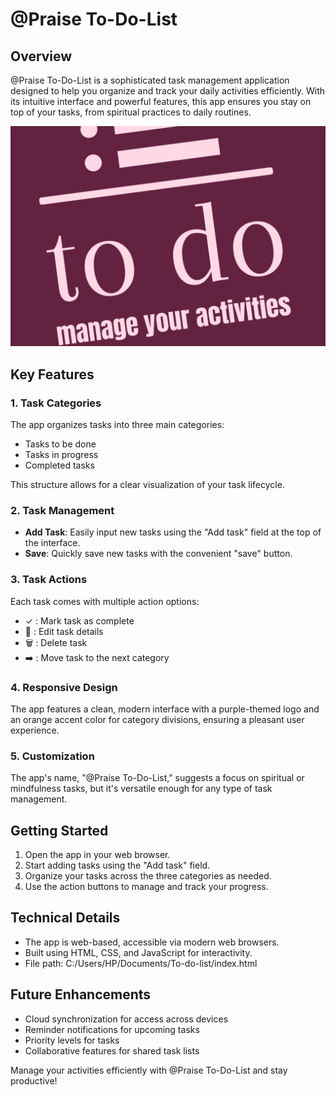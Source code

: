 # @Praise To-Do-List

## Overview
@Praise To-Do-List is a sophisticated task management application designed to help you organize and track your daily activities efficiently. With its intuitive interface and powerful features, this app ensures you stay on top of your tasks, from spiritual practices to daily routines.

![App Logo](./logo.png)

## Key Features

### 1. Task Categories
The app organizes tasks into three main categories:
- Tasks to be done
- Tasks in progress
- Completed tasks

This structure allows for a clear visualization of your task lifecycle.

### 2. Task Management
- **Add Task**: Easily input new tasks using the "Add task" field at the top of the interface.
- **Save**: Quickly save new tasks with the convenient "save" button.

### 3. Task Actions
Each task comes with multiple action options:
- ✓ : Mark task as complete
- 📝 : Edit task details
- 🗑️ : Delete task
- ➡️ : Move task to the next category

### 4. Responsive Design
The app features a clean, modern interface with a purple-themed logo and an orange accent color for category divisions, ensuring a pleasant user experience.

### 5. Customization
The app's name, "@Praise To-Do-List," suggests a focus on spiritual or mindfulness tasks, but it's versatile enough for any type of task management.

## Getting Started
1. Open the app in your web browser.
2. Start adding tasks using the "Add task" field.
3. Organize your tasks across the three categories as needed.
4. Use the action buttons to manage and track your progress.

## Technical Details
- The app is web-based, accessible via modern web browsers.
- Built using HTML, CSS, and JavaScript for interactivity.
- File path: C:/Users/HP/Documents/To-do-list/index.html

## Future Enhancements
- Cloud synchronization for access across devices
- Reminder notifications for upcoming tasks
- Priority levels for tasks
- Collaborative features for shared task lists

Manage your activities efficiently with @Praise To-Do-List and stay productive!